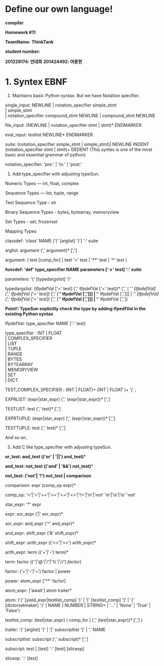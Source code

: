 # Define our own language!

**compiler**

**Homework #11**

**TeamName:** **ThinkTank**

**student number:**

**201228174: 안대희**
**201424492: 여종현**

# 1. Syntex EBNF

1. Maintains basic Python syntax. But we have Notation specifier.

single_input: NEWLINE | notation_specifier simple_stmt           
                      | simple_stmt           
                      | notation_specifier compound_stmt NEWLINE 
                      | compound_stmt NEWLINE 

file_input: (NEWLINE | notation_specifier stmt | stmt)* ENDMARKER

eval_input: testlist NEWLINE*  ENDMARKER

suite: (notation_specifier simple_stmt | simple_stmt)| NEWLINE INDENT  (notation_specifier stmt | stmt)+ DEDENT (This syntex is one of the most basic and essential grammar of python)

notation_specifier:  'pre:' | 'in:' | 'post:' 

1. Add type_specifier with adjusting typeSun.

Numeric Types — int, float, complex

Sequence Types — list, tuple, range

Text Sequence Type - str

Binary Sequence Types - bytes, bytearray, memoryview

Set Types - set, frozenset

Mapping Types


classdef: 'class' NAME ['(' [arglist] ')'] ':' suite

arglist: argument (',' argument)*  [',']

argument: ( test [comp_for] |
              test '=' test |
                  '**' test |
                   '*' test )

**funcdef: 'def' type_specifier NAME  parameters ['->' test] ':' suite**

parameters: '(' [typedargslist] ')'


typedargslist: (tfpdefVal ['=' test] (',' tfpdefVal ['=' test])* [',' [
        '*' [tfpdefVal] (',' tfpdefVal ['=' test])* [',' ['**' tfpdefVal [',']]]
      | '**' tfpdefVal [',']]]
      | '*' [tfpdefVal] (',' tfpdefVal ['=' test])* [',' ['**' tfpdefVal [',']]]
      | '**' tfpdefVal [','])

**Point!:  TypeSun explicitly check the type by adding tfpedfVal in the existing Python syntax**

tfpdefVal: type_specifier NAME [':' test]

type_specifier
	: INT
	| FLOAT        
	| COMPLEX_SPECIFIER      
	| LIST         
	| TUPLE        
	| RANGE        
	| BYTES        
	| BYTEARRAY    
	| MEMORYVIEW   
	| SET          
	| DICT         

TEST_COMPLEX_SPECIFIER
	: (INT | FLOAT)+  (INT | FLOAT )+ 'j'
	;

EXPRLIST: (expr|star_expr) (',' (expr|star_expr))* [',']

TESTLIST: test (',' test)* [',']

EXPRTUPLE: (expr|star_expr) (',' (expr|star_expr))* [',']

TESTTUPLE: test (',' test)* [',']

And so on.

3. Add C like type_specifier with adjusting typeSun.

**or_test: and_test (('or' | '||') and_test)***

**and_test: not_test (('and' | '&&') not_test)***

**not_test: ('not'| '!') not_test | comparison**

comparison: expr (comp_op expr)*

comp_op: '<'|'>'|'=='|'>='|'<='|'<>'|'!='|'in'|'not' 'in'|'is'|'is' 'not'

star_expr: '*' expr

expr: xor_expr ('|' xor_expr)*

xor_expr: and_expr ('^' and_expr)*

and_expr: shift_expr ('&' shift_expr)*

shift_expr: arith_expr (('<<'|'>>') arith_expr)*

arith_expr: term (('+'|'-') term)*

term: factor (('*'|'@'|'/'|'%'|'//') factor)*

factor: ('+'|'-'|'~') factor | power

power: atom_expr ['**' factor]

atom_expr: ['await'] atom trailer*

atom: ('(' [yield_expr|testlist_comp] ')' |
                  '[' [testlist_comp] ']' |
                 '{' [dictorsetmaker] '}' |
                                     NAME | 
        NUMBER | STRING+ | '...' | 'None' | 'True' | 'False')

testlist_comp: (test|star_expr) ( comp_for | (',' (test|star_expr))* [','] )

trailer: '(' [arglist] ')' | '[' subscriptlist ']' | '.' NAME

subscriptlist: subscript (',' subscript)* [',']

subscript: test | [test] ':' [test] [sliceop]

sliceop: ':' [test]

